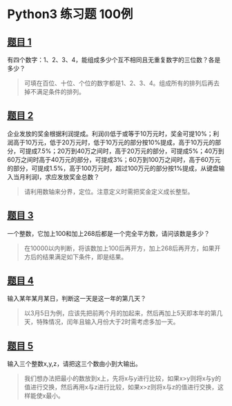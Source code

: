 Python3 练习题 100例
====================


## [题目 1](https://github.com/woider/runoob/blob/master/sub_1.py) ##

有四个数字：1、2、3、4，能组成多少个互不相同且无重复数字的三位数？各是多少？

> 可填在百位、十位、个位的数字都是1、2、3、4。组成所有的排列后再去 掉不满足条件的排列。


## [题目 2](https://github.com/woider/runoob/blob/master/sub_2.py) ##

企业发放的奖金根据利润提成。利润(I)低于或等于10万元时，奖金可提10%；利润高于10万元，低于20万元时，低于10万元的部分按10%提成，高于10万元的部分，可提成7.5%；20万到40万之间时，高于20万元的部分，可提成5%；40万到60万之间时高于40万元的部分，可提成3%；60万到100万之间时，高于60万元的部分，可提成1.5%，高于100万元时，超过100万元的部分按1%提成，从键盘输入当月利润I，求应发放奖金总数？

> 请利用数轴来分界，定位。注意定义时需把奖金定义成长整型。


## [题目 3](https://github.com/woider/runoob/blob/master/sub_3.py) ##

一个整数，它加上100和加上268后都是一个完全平方数，请问该数是多少？

> 在10000以内判断，将该数加上100后再开方，加上268后再开方，如果开方后的结果满足如下条件，即是结果。


## [题目 4](https://github.com/woider/runoob/blob/master/sub_4.py) ##

输入某年某月某日，判断这一天是这一年的第几天？

> 以3月5日为例，应该先把前两个月的加起来，然后再加上5天即本年的第几天，特殊情况，闰年且输入月份大于2时需考虑多加一天。


## [题目 5](https://github.com/woider/runoob/blob/master/sub_5.py) ##

输入三个整数x,y,z，请把这三个数由小到大输出。

> 我们想办法把最小的数放到x上，先将x与y进行比较，如果x>y则将x与y的值进行交换，然后再用x与z进行比较，如果x>z则将x与z的值进行交换，这样能使x最小。
